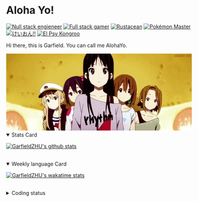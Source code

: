 # Aloha Yo!

[![Null stack engieneer](https://img.shields.io/badge/-Null_stack_engineer-a890f0)](https://github.com/GarfieldZHU)
[![Full stack gamer](https://img.shields.io/badge/-Full_stack_gamer-78c850)](https://steamcommunity.com/profiles/76561198092274492/)
[![Rustacean](https://img.shields.io/badge/-Rustacean-f74c00)](https://www.rust-lang.org/)
[![Pokémon Master](https://img.shields.io/badge/-Pokémon_Master-f8d030)](https://www.pokemon.com/us/pokedex/)
[![けいおん!!](https://img.shields.io/badge/-けいおん!!-f85888)](https://ja.wikipedia.org/wiki/%E6%94%BE%E8%AA%B2%E5%BE%8C%E3%83%86%E3%82%A3%E3%83%BC%E3%82%BF%E3%82%A4%E3%83%A0_(%E3%82%A2%E3%83%AB%E3%83%90%E3%83%A0))
[![El Psy Kongroo](https://img.shields.io/badge/-El_Psy_Kongroo-6890f0)](https://mzh.moegirl.org.cn/zh-hans/El_psy_congroo)


Hi there, this is Garfield. You can call me AlohaYo. 

<img width="640" src="https://raw.githubusercontent.com/GarfieldZHU/GarfieldZHU/master/assets/k-on-5.webp" />


<details open>
<summary>Stats Card</summary>
 
[![GarfieldZHU's github stats](https://github-readme-stats.vercel.app/api?username=GarfieldZHU&show_icons=true&theme=tokyonight)](https://github.com/anuraghazra/github-readme-stats)
 
</details>

<br/>

<details open>
<summary>Weekly language Card</summary>
 
[![GarfieldZHU's wakatime stats](https://github-readme-stats.vercel.app/api/wakatime?username=AlohaYo&theme=nightowl&layout=compact)](https://github.com/GarfieldZHU/GarfieldZHU)


<br/>

</details>

<details>

<summary>Coding status</summary>

<br/>

<!--START_SECTION:waka-->
**🐱 My Github Data** 

> 🏆 477 Contributions in the Year 2021
 > 
> 📦 490.7 kB Used in Github's Storage 
 > 
> 🚫 Not Opted to Hire
 > 
> 📜 64 Public Repositories 
 > 
> 🔑 35 Private Repositories  
 > 
**I'm a Night 🦉** 

```text
🌞 Morning    79 commits     ███░░░░░░░░░░░░░░░░░░░░░░   13.67% 
🌆 Daytime    176 commits    ███████░░░░░░░░░░░░░░░░░░   30.45% 
🌃 Evening    233 commits    ██████████░░░░░░░░░░░░░░░   40.31% 
🌙 Night      90 commits     ████░░░░░░░░░░░░░░░░░░░░░   15.57%

```


📊 **This Week I Spent My Time On** 

```text
💬 Programming Languages: 
Java                     10 hrs 42 mins      ████████████████░░░░░░░░░   65.57% 
TypeScript               3 hrs 3 mins        ████░░░░░░░░░░░░░░░░░░░░░   18.77% 
JSON                     1 hr 41 mins        ██░░░░░░░░░░░░░░░░░░░░░░░   10.38% 
Markdown                 14 mins             ░░░░░░░░░░░░░░░░░░░░░░░░░   1.49% 
JavaScript               13 mins             ░░░░░░░░░░░░░░░░░░░░░░░░░   1.33%

🔥 Editors: 
IntelliJ                 10 hrs 53 mins      ████████████████░░░░░░░░░   66.75% 
VS Code                  5 hrs 25 mins       ████████░░░░░░░░░░░░░░░░░   33.25%

💻 Operating System: 
Windows                  15 hrs 16 mins      ███████████████████████░░   93.54% 
Mac                      1 hr 3 mins         █░░░░░░░░░░░░░░░░░░░░░░░░   6.46%

```


 Last Updated on 20/09/2021
<!--END_SECTION:waka-->

</details>
